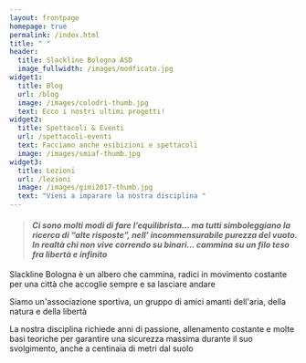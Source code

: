 ```yaml
---
layout: frontpage
homepage: true
permalink: /index.html
title: " "
header:
  title: Slackline Bologna ASD
  image_fullwidth: /images/modficato.jpg
widget1:
  title: Blog
  url: /blog
  image: /images/colodri-thumb.jpg
  text: Ecco i nostri ultimi progetti!
widget2:
  title: Spettacoli & Eventi
  url: /spettacoli-eventi
  text: Facciamo anche esibizioni e spettacoli
  image: /images/smiaf-thumb.jpg
widget3:
  title: Lezioni
  url: /lezioni
  image: /images/gimi2017-thumb.jpg
  text: "Vieni a imparare la nostra disciplina "
---
```

> #### ***Ci sono molti modi di fare l’equilibrista... ma tutti simboleggiano la ricerca di “alte risposte”, nell’ incommensurabile purezza del vuoto. In realtà chi non vive correndo su binari… cammina su un filo teso fra libertà e infinito***

Slackline Bologna è un albero che cammina, radici in movimento costante per una città che accoglie sempre e sa lasciare andare

Siamo un'associazione sportiva, un gruppo di amici amanti dell'aria, della natura e della libertà

La nostra disciplina richiede anni di passione, allenamento costante e molte basi teoriche per garantire una sicurezza massima durante il suo svolgimento, anche a centinaia di metri dal suolo